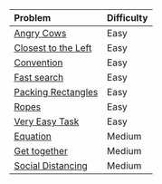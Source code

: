 | Problem | Difficulty |
|:------- |:---------- |
|[Angry Cows](https://usaco.org/index.php?page=viewproblem2&cpid=594)|Easy|
|[Closest to the Left](https://codeforces.com/edu/course/2/lesson/6/1/practice/contest/283911/problem/B)|Easy|
|[Convention](https://usaco.org/index.php?page=viewproblem2&cpid=858)|Easy|
|[Fast search](https://codeforces.com/edu/course/2/lesson/6/1/practice/contest/283911/problem/D)|Easy|
|[Packing Rectangles](https://codeforces.com/edu/course/2/lesson/6/2/practice/contest/283932/problem/A)|Easy|
|[Ropes](https://codeforces.com/edu/course/2/lesson/6/2/practice/contest/283932/problem/B)|Easy|
|[Very Easy Task](https://codeforces.com/edu/course/2/lesson/6/2/practice/contest/283932/problem/C)|Easy|
|[Equation](https://codeforces.com/edu/course/2/lesson/6/2/practice/contest/283932/problem/E)|Medium|
|[Get together](https://codeforces.com/edu/course/2/lesson/6/3/practice/contest/285083/problem/A)|Medium|
|[Social Distancing](https://usaco.org/index.php?page=viewproblem2&cpid=1038)|Medium|

